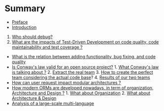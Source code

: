 # Summary

* [Preface](README.md)
* [Introduction](Introduction.md)

1. [Who should debug?](who-should-debug.md)
2. [What are the impacts of Test-Driven Development on code quality, code maintainability and test coverage ?](https://www.gitbook.com/book/mireillebf/uca-students-on-software-maintenance/edit#)
* [What is the relation between adding functionality, bug fixing, and code quality](https://www.gitbook.com/book/mireillebf/uca-students-on-software-maintenance/edit#)
* [Is Conway's law valid for an open source project?](what-is-the-impact-of-the-structure-teams-organisation-on-the-code-and-vice-versa-.md) 1. [What Conway's law is talking about ?](verify-the-suitability-between-the-ideal-teams-and-those-extracted-from-the-project-documentation.md) 2. [Extract the real team](final-version-what-about-the-team-structure.md) 3. [How to create the perfect team considering the actual code base](o.md)? 4. [Results of our two teams](a.md)
* [How can user request impact modular architectures ?](https://www.gitbook.com/book/mireillebf/uca-students-on-software-maintenance/edit#)
* [How modern ORMs are developed nowadays, in term of organization, Architecture and Design ?](how-modern-orms-are-developed-nowadays-in-term-of-organization-architecture-and-design-.md) 1. [What about Organization](what-about-organization.md)  2. [What about Architecture & Design](what-about-architecture--design.md)
* [Analysis of a large-scale multi-language](https://www.gitbook.com/book/mireillebf/uca-students-on-software-maintenance/edit#)




